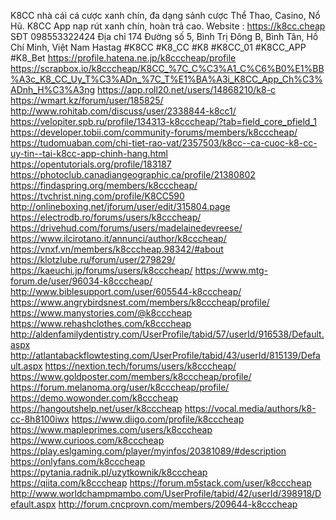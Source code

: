 K8CC nhà cái cá cược xanh chín, đa dạng sảnh cược Thể Thao, Casino, Nổ Hũ. K8CC App nạp rút xanh chín, hoàn trả cao. 
Website :        https://k8cc.cheap
SĐT        098553322424
Địa chỉ        174 Đường số 5, Bình Trị Đông B, Bình Tân, Hồ Chí Minh, Việt Nam
Hastag	#K8CC #K8_CC #K8 #K8CC_01 #K8CC_APP #K8_Bet
https://profile.hatena.ne.jp/k8cccheap/profile
https://scrapbox.io/k8cccheap/K8CC_%7C_C%C3%A1_C%C6%B0%E1%BB%A3c_K8_CC_Uy_T%C3%ADn_%7C_T%E1%BA%A3i_K8CC_App_Ch%C3%ADnh_H%C3%A3ng
https://app.roll20.net/users/14868210/k8-c
https://wmart.kz/forum/user/185825/
http://www.rohitab.com/discuss/user/2338844-k8cc1/
https://velopiter.spb.ru/profile/134313-k8cccheap/?tab=field_core_pfield_1
https://developer.tobii.com/community-forums/members/k8cccheap/
https://tudomuaban.com/chi-tiet-rao-vat/2357503/k8cc--ca-cuoc-k8-cc-uy-tin--tai-k8cc-app-chinh-hang.html
https://opentutorials.org/profile/183187
https://photoclub.canadiangeographic.ca/profile/21380802
https://findaspring.org/members/k8cccheap/
https://tvchrist.ning.com/profile/K8CC590
http://onlineboxing.net/jforum/user/edit/315804.page
https://electrodb.ro/forums/users/k8cccheap/
https://drivehud.com/forums/users/madelainedevreese/
https://www.ilcirotano.it/annunci/author/k8cccheap/
https://vnxf.vn/members/k8cccheap.98342/#about
https://klotzlube.ru/forum/user/279829/
https://kaeuchi.jp/forums/users/k8cccheap/
https://www.mtg-forum.de/user/96034-k8cccheap/
http://www.biblesupport.com/user/605544-k8cccheap/
https://www.angrybirdsnest.com/members/k8cccheap/profile/
https://www.manystories.com/@k8cccheap
https://www.rehashclothes.com/k8cccheap
http://aldenfamilydentistry.com/UserProfile/tabid/57/userId/916538/Default.aspx
http://atlantabackflowtesting.com/UserProfile/tabid/43/userId/815139/Default.aspx
https://nextion.tech/forums/users/k8cccheap/
https://www.goldposter.com/members/k8cccheap/profile/
https://forum.melanoma.org/user/k8cccheap/profile/
https://demo.wowonder.com/k8cccheap
https://hangoutshelp.net/user/k8cccheap
https://vocal.media/authors/k8-cc-8h8100iwx
https://www.diigo.com/profile/k8cccheap
https://www.mapleprimes.com/users/k8cccheap
https://www.curioos.com/k8cccheap
https://play.eslgaming.com/player/myinfos/20381089/#description
https://onlyfans.com/k8cccheap
https://pytania.radnik.pl/uzytkownik/k8cccheap
https://qiita.com/k8cccheap
https://forum.m5stack.com/user/k8cccheap
http://www.worldchampmambo.com/UserProfile/tabid/42/userId/398918/Default.aspx
http://forum.cncprovn.com/members/209644-k8cccheap



